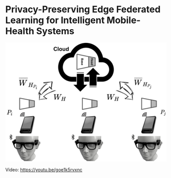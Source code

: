 # Privacy-Preserving Edge Federated Learning for Intelligent Mobile-Health Systems

![Fed-eGlass](./img/main.png)

Video: https://youtu.be/goe1k5rvxnc
